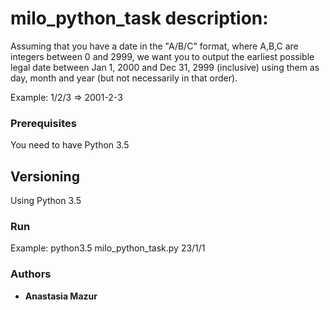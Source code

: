 # milo_python_task description:
Assuming that you have a date in the "A/B/C" format, where A,B,C are integers between
0 and 2999, we want you to output the earliest possible legal date between Jan 1, 2000 and
Dec 31, 2999 (inclusive) using them as day, month and year (but not necessarily in that order).

Example:
1/2/3 => 2001-2-3

### Prerequisites
You need to have Python 3.5

## Versioning
Using Python 3.5

### Run 
Example:
python3.5 milo_python_task.py 23/1/1

### Authors
* **Anastasia Mazur**

